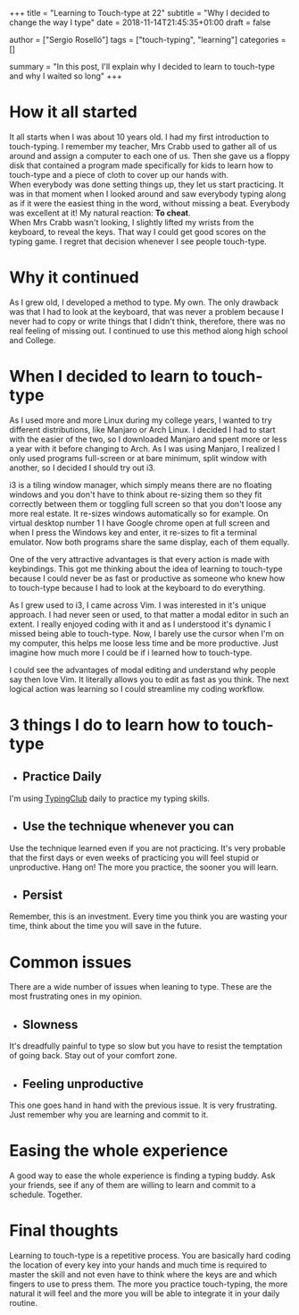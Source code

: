 +++
title = "Learning to Touch-type at 22"
subtitle = "Why I decided to change the way I type"
date = 2018-11-14T21:45:35+01:00
draft = false

author = ["Sergio Roselló"]
tags = ["touch-typing", "learning"]
categories = []

summary = "In this post, I'll explain why I decided to learn to touch-type and why I waited so long"
+++

# How it all started

It all starts when I was about 10 years old. I had my first introduction to touch-typing. I remember my teacher, Mrs Crabb used to gather all of us around and assign a computer to each one of us. Then she gave us a floppy disk that contained a program made specifically for kids to learn how to touch-type and a piece of cloth to cover up our hands with.  
When everybody was done setting things up, they let us start practicing. It was in that moment when I looked around and saw everybody typing along as if it were the easiest thing in the word, without missing a beat. Everybody was excellent at it! My natural reaction: **To cheat**.  
When Mrs Crabb wasn't looking, I slightly lifted my wrists from the keyboard, to reveal the keys. That way I could get good scores on the typing game. I regret that decision whenever I see people touch-type. 

# Why it continued

As I grew old, I developed a method to type. My own. The only drawback was that I had to look at the keyboard, that was never a problem because I never had to copy or write things that I didn't think, therefore, there was no real feeling of missing out. I continued to use this method along high school and College.

# When I decided to learn to touch-type

As I used more and more Linux during my college years, I wanted to try different distributions, like Manjaro or Arch Linux. I decided I had to start with the easier of the two, so I downloaded Manjaro and spent more or less a year with it before changing to Arch. As I was using Manjaro, I realized I only used programs full-screen or at bare minimum, split window with another, so I decided I should try out i3.

i3 is a tiling window manager, which simply means there are no floating windows and you don't have to think about re-sizing them so they fit correctly between them or toggling full screen so that you don't loose any more real estate. It re-sizes windows automatically so for example. On virtual desktop number 1 I have Google chrome open at full screen and when I press the Windows key and enter, it re-sizes to fit a terminal emulator. Now both programs share the same display, each of them equally.

One of the very attractive advantages is that every action is made with keybindings. This got me thinking about the idea of learning to touch-type because I could never be as fast or productive as someone who knew how to touch-type because I had to look at the keyboard to do everything.

As I grew used to i3, I came across Vim. I was interested in it's unique approach. I had never seen or used, to that matter a modal editor in such an extent. I really enjoyed coding with it and as I understood it's dynamic I missed being able to touch-type. Now, I barely use the cursor when I'm on my computer, this helps me loose less time and be more productive. Just imagine how much more I could be if i learned how to touch-type.

I could see the advantages of modal editing and understand why people say then love Vim. It literally allows you to edit as fast as you think. The next logical action was learning so I could streamline my coding workflow.

# 3 things I do to learn how to touch-type

* ## Practice Daily ##
I'm using [TypingClub](https://www.typingclub.com) daily to practice my typing skills.

* ## Use the technique whenever you can ##
Use the technique learned even if you are not practicing. It's very probable that the first days or even weeks of practicing you will feel stupid or unproductive. Hang on! The more you practice, the sooner you will learn.

* ## Persist ##
Remember, this is an investment. Every time you think you are wasting your time, think about the time you will save in the future.

# Common issues

There are a wide number of issues when leaning to type. These are the most frustrating ones in my opinion.

* ## Slowness ##
It's dreadfully painful to type so slow but you have to resist the temptation of going back. Stay out of your comfort zone.

* ## Feeling unproductive
This one goes hand in hand with the previous issue. It is very frustrating. Just remember why you are learning and commit to it.

# Easing the whole experience

A good way to ease the whole experience is finding a typing buddy. Ask your friends, see if any of them are willing to learn and commit to a schedule. Together.

# Final thoughts

Learning to touch-type is a repetitive process. You are basically hard coding the location of every key into your hands and much time is required to master the skill and not even have to think where the keys are and which fingers to use to press them. The more you practice touch-typing, the more natural it will feel and the more you will be able to integrate it in your daily routine.
